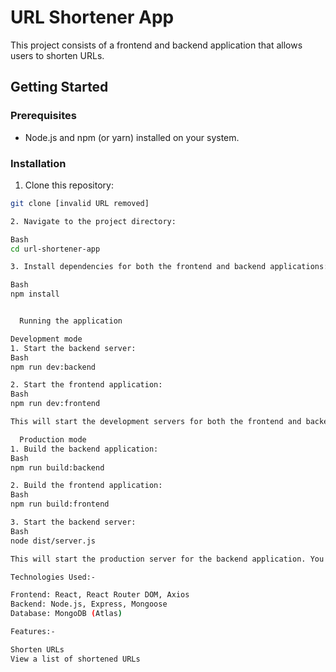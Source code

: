 # URL Shortener App

This project consists of a frontend and backend application that allows users to shorten URLs.

## Getting Started

### Prerequisites

- Node.js and npm (or yarn) installed on your system.

### Installation

1. Clone this repository:

```bash
git clone [invalid URL removed]

2. Navigate to the project directory:

Bash
cd url-shortener-app

3. Install dependencies for both the frontend and backend applications:

Bash
npm install


  Running the application

Development mode
1. Start the backend server:
Bash
npm run dev:backend

2. Start the frontend application:
Bash
npm run dev:frontend

This will start the development servers for both the frontend and backend applications. You can access the application at http://localhost:3000 (or the port specified in your development configuration).

  Production mode
1. Build the backend application:
Bash
npm run build:backend

2. Build the frontend application:
Bash
npm run build:frontend

3. Start the backend server:
Bash
node dist/server.js

This will start the production server for the backend application. You will need to deploy the frontend application to a web server to make it accessible.

Technologies Used:-

Frontend: React, React Router DOM, Axios
Backend: Node.js, Express, Mongoose
Database: MongoDB (Atlas)

Features:-

Shorten URLs
View a list of shortened URLs
```
